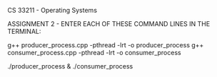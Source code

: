CS 33211 - Operating Systems


ASSIGNMENT 2 - ENTER EACH OF THESE COMMAND LINES IN THE TERMINAL: 

g++ producer_process.cpp -pthread -lrt -o producer_process
g++ consumer_process.cpp -pthread -lrt -o consumer_process

./producer_process & ./consumer_process
